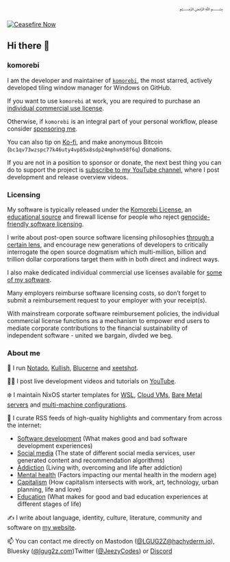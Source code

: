<div dir="rtl">﷽</div>

[![Ceasefire Now](https://badge.techforpalestine.org/default)](https://techforpalestine.org/learn-more)

## Hi there 👋

### komorebi

I am the developer and maintainer of [`komorebi`](https://github.com/LGUG2Z/komorebi), the most starred, actively developed tiling window manager for Windows on GitHub.

If you want to use `komorebi` at work, you are required to purchase an [individual commercial use license](https://lgug2z.com/software/komorebi).

Otherwise, if `komorebi` is an integral part of your personal workflow, please consider [sponsoring me](https://github.com/sponsors/LGUG2Z).

You can also tip on [Ko-fi](https://ko-fi.com/lgug2z/), and make anonymous Bitcoin (`bc1qv73wzspc77k46uty4vp85x8sdp24mphvm58f6q`) donations.

If you are not in a position to sponsor or donate, the next best thing you can do to support the project is [subscribe to my YouTube channel](https://www.youtube.com/channel/UCeai3-do-9O4MNy9_xjO6mg?sub_confirmation=1), where I post development and release overview videos.

### Licensing

My software is typically released under the [Komorebi License](https://github.com/LGUG2Z/komorebi-license), an [educational source](https://lgug2z.com/articles/educational-source-software/) and firewall license for people who reject [genocide-friendly software licensing](https://opensource.org/faq#evil).

I write about post-open source software licensing philosophies [through a certain lens](https://lgug2z.com/articles/on-open-source-mythology/), and encourage new generations of developers to critically interrogate the open source dogmatism which multi-million, billion and trillion dollar corporations target them with in both direct and indirect ways.

I also make dedicated individual commercial use licenses available for [some of my software](https://lgug2z.com/software).

Many employers reimburse software licensing costs, so don’t forget to submit a reimbursement request to your employer with your receipt(s).

With mainstream corporate software reimbursement policies, the individual commercial license functions as a mechanism to empower end users to mediate corporate contributions to the financial sustainability of independent software - united we bargain, divded we beg.

### About me

🔧 I run [Notado](https://notado.app), [Kullish](https://kulli.sh), [Blucerne](https://blucerne.app) and [xeetshot](https://xeetshot.lgug2z.com).

👩‍💻 I post live development videos and tutorials on [YouTube](https://www.youtube.com/channel/UCeai3-do-9O4MNy9_xjO6mg?sub_confirmation=1).

❄️ I maintain NixOS starter templates for [WSL](https://github.com/LGUG2Z/nixos-wsl-starter), [Cloud VMs](https://github.com/LGUG2Z/nixos-hetzner-cloud-starter), [Bare Metal servers](https://github.com/LGUG2Z/nixos-hetzner-robot-starter) and [multi-machine configurations](https://github.com/LGUG2Z/nixos-multi-machine-starter).

🔭 I curate RSS feeds of high-quality highlights and commentary from across the internet:
- [Software development](https://notado.app/feeds/jado/software-development) (What makes good and bad software development experiences)
- [Social media](https://notado.app/feeds/jado/social-media) (The state of different social media services, user generated content and recommendation algorithms)
- [Addiction](https://notado.app/feeds/jado/addiction) (Living with, overcoming and life after addiction)
- [Mental health](https://notado.app/feeds/jado/mental-health) (Factors impacting our mental health in the modern age)
- [Capitalism](https://notado.app/feeds/jado/capitalism) (How capitalism intersects with work, art, technology, urban planning, life and love)
- [Education](https://notado.app/feeds/jado/education) (What makes for good and bad education experiences at different stages of life)

✍️ I write about language, identity, culture, literature, community and software on [my website](https://LGUG2Z.com).

📫 You can contact me directly on Mastodon ([@LGUG2Z@hachyderm.io](https://hachyderm.io/@LGUG2Z)), Bluesky ([@lgug2z.com](https://bsky.app/profile/lgug2z.com))Twitter ([@JeezyCodes](https://twitter.com/JeezyCodes)) or [Discord](https://discord.gg/mGkn66PHkx)

<!--
**LGUG2Z/LGUG2Z** is a ✨ _special_ ✨ repository because its `README.md` (this file) appears on your GitHub profile.

Here are some ideas to get you started:

- 🔭 I’m currently working on ...
- 🌱 I’m currently learning ...
- 👯 I’m looking to collaborate on ...
- 🤔 I’m looking for help with ...
- 💬 Ask me about ...
- 📫 How to reach me: ...
- 😄 Pronouns: ...
- ⚡ Fun fact: ...
-->
